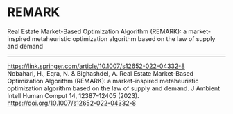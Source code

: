 # REMARK
Real Estate Market-Based Optimization Algorithm (REMARK): a market-inspired metaheuristic optimization algorithm based on the law of supply and demand<hr>
<a href="https://link.springer.com/article/10.1007/s12652-022-04332-8">https://link.springer.com/article/10.1007/s12652-022-04332-8</a><br>
Nobahari, H., Eqra, N. & Bighashdel, A. Real Estate Market-Based Optimization Algorithm (REMARK): a market-inspired metaheuristic optimization algorithm based on the law of supply and demand. J Ambient Intell Human Comput 14, 12387–12405 (2023). <a href="https://doi.org/10.1007/s12652-022-04332-8">https://doi.org/10.1007/s12652-022-04332-8</a>
